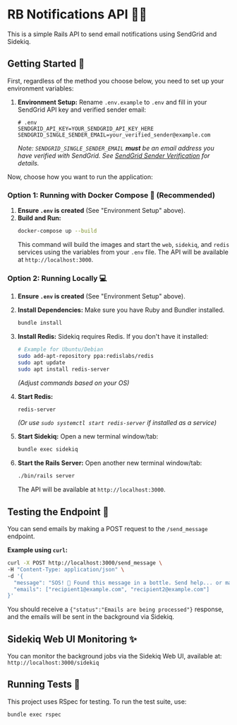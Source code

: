 # RB Notifications API 📧🚀

This is a simple Rails API to send email notifications using SendGrid and Sidekiq.

## Getting Started 🏁

First, regardless of the method you choose below, you need to set up your environment variables:

1.  **Environment Setup:**
    Rename `.env.example` to `.env` and fill in your SendGrid API key and verified sender email:
    ```plaintext
    # .env
    SENDGRID_API_KEY=YOUR_SENDGRID_API_KEY_HERE
    SENDGRID_SINGLE_SENDER_EMAIL=your_verified_sender@example.com
    ```
    *Note: `SENDGRID_SINGLE_SENDER_EMAIL` **must** be an email address you have verified with SendGrid. See [SendGrid Sender Verification](https://docs.sendgrid.com/ui/sending-email/sender-verification) for details.*

Now, choose how you want to run the application:

### Option 1: Running with Docker Compose 🐳 (Recommended)

1.  **Ensure `.env` is created** (See "Environment Setup" above).
2.  **Build and Run:**
    ```bash
    docker-compose up --build
    ```
    This command will build the images and start the `web`, `sidekiq`, and `redis` services using the variables from your `.env` file. The API will be available at `http://localhost:3000`.

### Option 2: Running Locally 💻

1.  **Ensure `.env` is created** (See "Environment Setup" above).
2.  **Install Dependencies:**
    Make sure you have Ruby and Bundler installed.
    ```bash
    bundle install
    ```

3.  **Install Redis:**
    Sidekiq requires Redis. If you don't have it installed:
    ```bash
    # Example for Ubuntu/Debian
    sudo add-apt-repository ppa:redislabs/redis
    sudo apt update
    sudo apt install redis-server
    ```
    *(Adjust commands based on your OS)*

4.  **Start Redis:**
    ```bash
    redis-server
    ```
    *(Or use `sudo systemctl start redis-server` if installed as a service)*

5.  **Start Sidekiq:**
    Open a new terminal window/tab:
    ```bash
    bundle exec sidekiq
    ```

6.  **Start the Rails Server:**
    Open another new terminal window/tab:
    ```bash
    ./bin/rails server
    ```
    The API will be available at `http://localhost:3000`.

## Testing the Endpoint 🧪

You can send emails by making a POST request to the `/send_message` endpoint.

**Example using `curl`:**

```bash
curl -X POST http://localhost:3000/send_message \
-H "Content-Type: application/json" \
-d '{
  "message": "SOS! 🌊 Found this message in a bottle. Send help... or maybe just pizza? 🍕 Stranded on a digital island! 🏝️",
  "emails": ["recipient1@example.com", "recipient2@example.com"]
}'
```

You should receive a `{"status":"Emails are being processed"}` response, and the emails will be sent in the background via Sidekiq.

## Sidekiq Web UI Monitoring ✨

You can monitor the background jobs via the Sidekiq Web UI, available at:
`http://localhost:3000/sidekiq`

## Running Tests 🧪

This project uses RSpec for testing. To run the test suite, use:

```bash
bundle exec rspec
```
